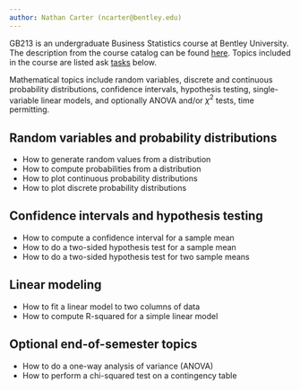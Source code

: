 ```yaml
---
author: Nathan Carter (ncarter@bentley.edu)
---
```


GB213 is an undergraduate Business Statistics course at Bentley University.
The description from the course catalog can be found
[here](https://catalog.bentley.edu/undergraduate/courses/gb/).
Topics included in the course are listed ask
[tasks](../tasks) below.

Mathematical topics include random variables,
discrete and continuous probability distributions,
confidence intervals, hypothesis testing, single-variable linear models,
and optionally ANOVA and/or $\chi^2$ tests, time permitting.

## Random variables and probability distributions

 * How to generate random values from a distribution
 * How to compute probabilities from a distribution
 * How to plot continuous probability distributions
 * How to plot discrete probability distributions

## Confidence intervals and hypothesis testing

 * How to compute a confidence interval for a sample mean
 * How to do a two-sided hypothesis test for a sample mean
 * How to do a two-sided hypothesis test for two sample means

## Linear modeling

 * How to fit a linear model to two columns of data
 * How to compute R-squared for a simple linear model

## Optional end-of-semester topics

 * How to do a one-way analysis of variance (ANOVA)
 * How to perform a chi-squared test on a contingency table
